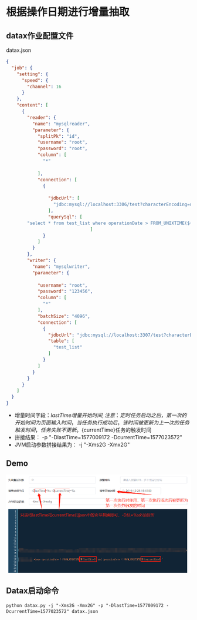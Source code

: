 # 根据操作日期进行增量抽取

## datax作业配置文件

datax.json

```json
{
  "job": {
    "setting": {
      "speed": {
        "channel": 16
      }
    },
    "content": [
      {
        "reader": {
          "name": "mysqlreader",
          "parameter": {
            "splitPk": "id",
            "username": "root",
            "password": "root",
            "column": [
              "*"

            ],
            "connection": [
              {
                
                "jdbcUrl": [
                  "jdbc:mysql://localhost:3306/test?characterEncoding=utf8"
                ],
				"querySql": [
        "select * from test_list where operationDate > FROM_UNIXTIME(${lastTime}) and operationDate < FROM_UNIXTIME(${currentTime})"
                                ]
              }
            ]
          }
        },
        "writer": {
          "name": "mysqlwriter",
          "parameter": {
           
            "username": "root",
            "password": "123456",
            "column": [
              "*"
            ],
            "batchSize": "4096",
            "connection": [
              {
                "jdbcUrl": "jdbc:mysql://localhost:3307/test?characterEncoding=utf8",
                "table": [
                  "test_list"
                ]
              }
            ]
          }
        }
      }
    ]
  }
}
```

- 增量时间字段：${lastTime}增量开始时间, 注意：定时任务启动之后，第一次的开始时间为页面输入时间，当任务执行成功后，该时间被更新为上一次的任务触发时间，任务失败不更新。${currentTime}任务的触发时间
- 拼接结果： -p "-DlastTime=1577009172 -DcurrentTime=1577023572"
- JVM启动参数拼接结果为： -j "-Xms2G -Xmx2G"
## Demo
![](https://github.com/WeiYe-Jing/datax-web/blob/master/doc/img/add_job_param.png)
## Datax启动命令

```shell
python datax.py -j "-Xms2G -Xmx2G" -p "-DlastTime=1577009172 -DcurrentTime=1577023572" datax.json
```

